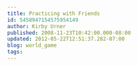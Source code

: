 ```yaml
---
title: Practicing with Friends
id: 5458947154575954149
author: Kirby Urner
published: 2008-11-23T10:42:00.000-08:00
updated: 2012-05-22T12:51:37.282-07:00
blog: world_game
tags: 
---
```


